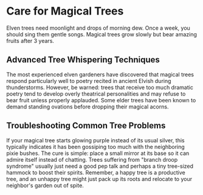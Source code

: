 # Care for Magical Trees

Elven trees need moonlight and drops of morning dew. Once a week, you should sing them gentle songs. Magical trees grow
slowly but bear amazing fruits after 3 years.

## Advanced Tree Whispering Techniques

The most experienced elven gardeners have discovered that magical trees respond particularly well to poetry recited in
ancient Elvish during thunderstorms. However, be warned: trees that receive too much dramatic poetry tend to develop
overly theatrical personalities and may refuse to bear fruit unless properly applauded. Some elder trees have been known
to demand standing ovations before dropping their magical acorns.

## Troubleshooting Common Tree Problems

If your magical tree starts glowing purple instead of its usual silver, this typically indicates it has been gossiping
too much with the neighboring pixie bushes. The cure is simple: place a small mirror at its base so it can admire itself
instead of chatting. Trees suffering from "branch droop syndrome" usually just need a good pep talk and perhaps a tiny
tree-sized hammock to boost their spirits. Remember, a happy tree is a productive tree, and an unhappy tree might just
pack up its roots and relocate to your neighbor's garden out of spite.
